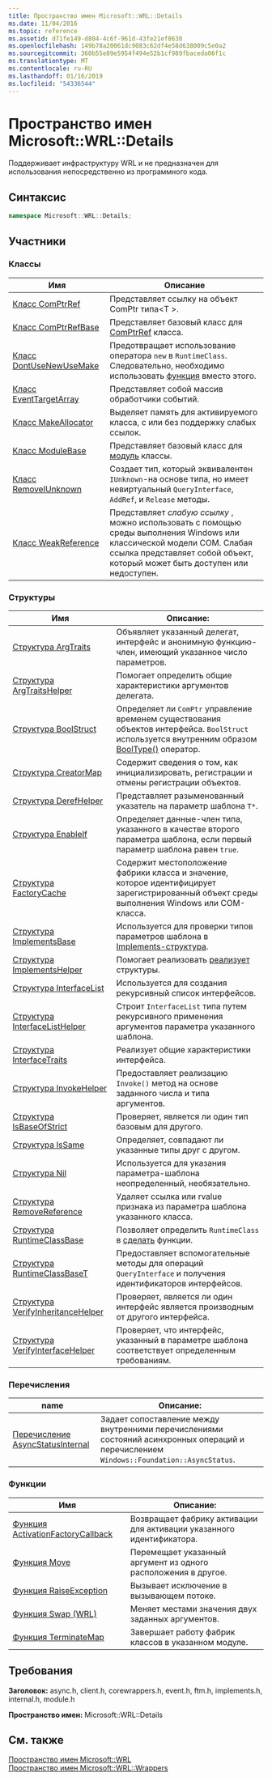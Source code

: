 ```yaml
---
title: Пространство имен Microsoft::WRL::Details
ms.date: 11/04/2016
ms.topic: reference
ms.assetid: d71fe149-d804-4c6f-961d-43fe21ef8630
ms.openlocfilehash: 149b78a20061dc9083c62df4e58d638009c5e0a2
ms.sourcegitcommit: 360b55e89e5954f494e52b1cf989fbaceda06f1c
ms.translationtype: MT
ms.contentlocale: ru-RU
ms.lasthandoff: 01/16/2019
ms.locfileid: "54336544"
---
```

# <a name="microsoftwrldetails-namespace"></a>Пространство имен Microsoft::WRL::Details

Поддерживает инфраструктуру WRL и не предназначен для использования непосредственно из программного кода.

## <a name="syntax"></a>Синтаксис

```cpp
namespace Microsoft::WRL::Details;
```

## <a name="members"></a>Участники

### <a name="classes"></a>Классы

|Имя|Описание|
|----------|-----------------|
|[Класс ComPtrRef](comptrref-class.md)|Представляет ссылку на объект ComPtr типа\<T >.|
|[Класс ComPtrRefBase](comptrrefbase-class.md)|Представляет базовый класс для [ComPtrRef](comptrref-class.md) класса.|
|[Класс DontUseNewUseMake](dontusenewusemake-class.md)|Предотвращает использование оператора `new` в `RuntimeClass`. Следовательно, необходимо использовать [функция](make-function.md) вместо этого.|
|[Класс EventTargetArray](eventtargetarray-class.md)|Представляет собой массив обработчики событий.|
|[Класс MakeAllocator](makeallocator-class.md)|Выделяет память для активируемого класса, с или без поддержку слабых ссылок.|
|[Класс ModuleBase](modulebase-class.md)|Представляет базовый класс для [модуль](module-class.md) классы.|
|[Класс RemoveIUnknown](removeiunknown-class.md)|Создает тип, который эквивалентен `IUnknown`-на основе типа, но имеет невиртуальный `QueryInterface`, `AddRef`, и `Release` методы.|
|[Класс WeakReference](weakreference-class.md)|Представляет *слабую ссылку* , можно использовать с помощью среды выполнения Windows или классической модели COM. Слабая ссылка представляет собой объект, который может быть доступен или недоступен.|

### <a name="structures"></a>Структуры

|Имя|Описание:|
|----------|-----------------|
|[Структура ArgTraits](argtraits-structure.md)|Объявляет указанный делегат, интерфейс и анонимную функцию-член, имеющий указанное число параметров.|
|[Структура ArgTraitsHelper](argtraitshelper-structure.md)|Помогает определить общие характеристики аргументов делегата.|
|[Структура BoolStruct](boolstruct-structure.md)|Определяет ли `ComPtr` управление временем существования объектов интерфейса. `BoolStruct` используется внутренним образом [BoolType()](comptr-class.md#operator-microsoft-wrl-details-booltype) оператор.|
|[Структура CreatorMap](creatormap-structure.md)|Содержит сведения о том, как инициализировать, регистрации и отмены регистрации объектов.|
|[Структура DerefHelper](derefhelper-structure.md)|Представляет разыменованный указатель на параметр шаблона `T*`.|
|[Структура EnableIf](enableif-structure.md)|Определяет данные-член типа, указанного в качестве второго параметра шаблона, если первый параметр шаблона равен `true`.|
|[Структура FactoryCache](factorycache-structure.md)|Содержит местоположение фабрики класса и значение, которое идентифицирует зарегистрированный объект среды выполнения Windows или COM-класса.|
|[Структура ImplementsBase](implementsbase-structure.md)|Используется для проверки типов параметров шаблона в [Implements-структура](implements-structure.md).|
|[Структура ImplementsHelper](implementshelper-structure.md)|Помогает реализовать [реализует](implements-structure.md) структуры.|
|[Структура InterfaceList](interfacelist-structure.md)|Используется для создания рекурсивный список интерфейсов.|
|[Структура InterfaceListHelper](interfacelisthelper-structure.md)|Строит `InterfaceList` типа путем рекурсивного применения аргументов параметра указанного шаблона.|
|[Структура InterfaceTraits](interfacetraits-structure.md)|Реализует общие характеристики интерфейса.|
|[Структура InvokeHelper](invokehelper-structure.md)|Предоставляет реализацию `Invoke()` метод на основе заданного числа и типа аргументов.|
|[Структура IsBaseOfStrict](isbaseofstrict-structure.md)|Проверяет, является ли один тип базовым для другого.|
|[Структура IsSame](issame-structure.md)|Определяет, совпадают ли указанные типы друг с другом.|
|[Структура Nil](nil-structure.md)|Используется для указания параметра-шаблона неопределенный, необязательно.|
|[Структура RemoveReference](removereference-structure.md)|Удаляет ссылка или rvalue признака из параметра шаблона указанного класса.|
|[Структура RuntimeClassBase](runtimeclassbase-structure.md)|Позволяет определить `RuntimeClass` в [сделать](make-function.md) функции.|
|[Структура RuntimeClassBaseT](runtimeclassbaset-structure.md)|Предоставляет вспомогательные методы для операций `QueryInterface` и получения идентификаторов интерфейсов.|
|[Структура VerifyInheritanceHelper](verifyinheritancehelper-structure.md)|Проверяет, является ли один интерфейс является производным от другого интерфейса.|
|[Структура VerifyInterfaceHelper](verifyinterfacehelper-structure.md)|Проверяет, что интерфейс, указанный в параметре шаблона соответствует определенным требованиям.|

### <a name="enumerations"></a>Перечисления

|name|Описание:|
|----------|-----------------|
|[Перечисление AsyncStatusInternal](asyncstatusinternal-enumeration.md)|Задает сопоставление между внутренними перечислениями состояний асинхронных операций и перечислением `Windows::Foundation::AsyncStatus`.|

### <a name="functions"></a>Функции

|Имя|Описание:|
|----------|-----------------|
|[Функция ActivationFactoryCallback](activationfactorycallback-function.md)|Возвращает фабрику активации для активации указанного идентификатора.|
|[Функция Move](move-function.md)|Перемещает указанный аргумент из одного расположения в другое.|
|[Функция RaiseException](raiseexception-function.md)|Вызывает исключение в вызывающем потоке.|
|[Функция Swap (WRL)](swap-function-wrl.md)|Меняет местами значения двух заданных аргументов.|
|[Функция TerminateMap](terminatemap-function.md)|Завершает работу фабрик классов в указанном модуле.|

## <a name="requirements"></a>Требования

**Заголовок:** async.h, client.h, corewrappers.h, event.h, ftm.h, implements.h, internal.h, module.h

**Пространство имен:** Microsoft::WRL::Details

## <a name="see-also"></a>См. также

[Пространство имен Microsoft::WRL](microsoft-wrl-namespace.md)<br/>
[Пространство имен Microsoft::WRL::Wrappers](microsoft-wrl-wrappers-namespace.md)
